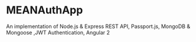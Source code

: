 # MEANAuthApp
An implementation of Node.js &amp; Express REST API, Passport.js, MongoDB &amp; Mongoose ,JWT Authentication, Angular 2
